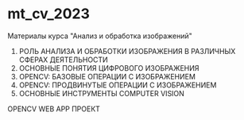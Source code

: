 # mt_cv_2023
Материалы курса "Анализ и обработка изображений"

1. РОЛЬ АНАЛИЗА И ОБРАБОТКИ ИЗОБРАЖЕНИЯ В РАЗЛИЧНЫХ СФЕРАХ ДЕЯТЕЛЬНОСТИ
2. ОСНОВНЫЕ ПОНЯТИЯ ЦИФРОВОГО ИЗОБРАЖЕНИЯ
3. OPENCV: БАЗОВЫЕ ОПЕРАЦИИ С ИЗОБРАЖЕНИЕМ
4. OPENCV: ПРОДВИНУТЫЕ ОПЕРАЦИИ С ИЗОБРАЖЕНИЕМ
5. ОСНОВНЫЕ ИНСТРУМЕНТЫ COMPUTER VISION

OPENCV WEB APP ПРОЕКТ

